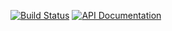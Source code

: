 [![Build Status](http://test.drone.io/api/badge/github.com/benlemasurier/config/status.svg?style=flat)](http://test.drone.io/github.com/benlemasurier/config)
[![API Documentation](http://img.shields.io/badge/api-Godoc-blue.svg?style=flat-square)](http://godoc.org/github.com/benlemasurier/config)
